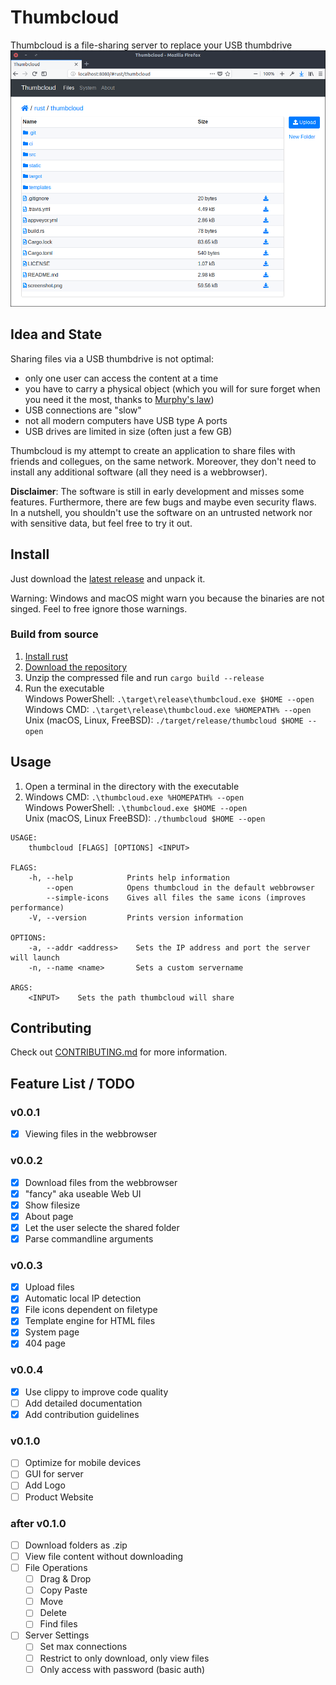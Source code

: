 # Thumbcloud
Thumbcloud is a file-sharing server to replace your USB thumbdrive
![Screenshot](./screenshot.png)

## Idea and State
Sharing files via a USB thumbdrive is not optimal:
* only one user can access the content at a time
* you have to carry a physical object (which you will for sure forget when you need it the most, thanks to [Murphy's law](https://en.wikipedia.org/wiki/Murphy%27s_law))
* USB connections are "slow"
* not all modern computers have USB type A ports
* USB drives are limited in size (often just a few GB)

Thumbcloud is my attempt to create an application to share files with friends and collegues, on the 
same network. Moreover, they don't need to install any additional software (all they need is a 
webbrowser).

__Disclaimer__: The software is still in early development and misses some features. Furthermore,
there are few bugs and maybe even security flaws. In a nutshell, you shouldn't use the software on
an untrusted network nor with sensitive data, but feel free to try it out.

## Install
Just download the [latest release](https://github.com/flofriday/thumbcloud/releases) and unpack it.

Warning: Windows and macOS might warn you because the binaries are not singed.
Feel to free ignore those warnings.

### Build from source
1. [Install rust](https://doc.rust-lang.org/book/second-edition/ch01-01-installation.html)
2. [Download the repository](https://github.com/flofriday/thumbcloud/archive/master.zip)
3. Unzip the compressed file and run `cargo build --release`
4. Run the executable<br> 
   Windows PowerShell: `.\target\release\thumbcloud.exe $HOME --open`<br>
   Windows CMD: `.\target\release\thumbcloud.exe %HOMEPATH% --open`<br>
   Unix (macOS, Linux, FreeBSD): `./target/release/thumbcloud $HOME --open`

## Usage
1. Open a terminal in the directory with the executable
2. Windows CMD: `.\thumbcloud.exe %HOMEPATH% --open`<br>
   Windows PowerShell: `.\thumbcloud.exe $HOME --open`<br>
   Unix (macOS, Linux FreeBSD): `./thumbcloud $HOME --open`

```
USAGE:
    thumbcloud [FLAGS] [OPTIONS] <INPUT>

FLAGS:
    -h, --help            Prints help information
        --open            Opens thumbcloud in the default webbrowser
        --simple-icons    Gives all files the same icons (improves performance)
    -V, --version         Prints version information

OPTIONS:
    -a, --addr <address>    Sets the IP address and port the server will launch
    -n, --name <name>       Sets a custom servername

ARGS:
    <INPUT>    Sets the path thumbcloud will share

```

## Contributing
Check out [CONTRIBUTING.md](CONTRIBUTING.md) for more information.

## Feature List / TODO
### v0.0.1
- [X] Viewing files in the webbrowser

### v0.0.2
- [X] Download files from the webbrowser
- [X] "fancy" aka useable Web UI
- [X] Show filesize
- [X] About page
- [X] Let the user selecte the shared folder
- [X] Parse commandline arguments

### v0.0.3
- [X] Upload files
- [X] Automatic local IP detection
- [X] File icons dependent on filetype
- [X] Template engine for HTML files
- [X] System page
- [X] 404 page

### v0.0.4
- [X] Use clippy to improve code quality
- [ ] Add detailed documentation
- [X] Add contribution guidelines

### v0.1.0
- [ ] Optimize for mobile devices
- [ ] GUI for server
- [ ] Add Logo
- [ ] Product Website

### after v0.1.0
- [ ] Download folders as .zip
- [ ] View file content without downloading
- [ ] File Operations
    - [ ] Drag & Drop
    - [ ] Copy Paste
    - [ ] Move
    - [ ] Delete
    - [ ] Find files
- [ ] Server Settings
    - [ ] Set max connections
    - [ ] Restrict to only download, only view files
    - [ ] Only access with password (basic auth)
